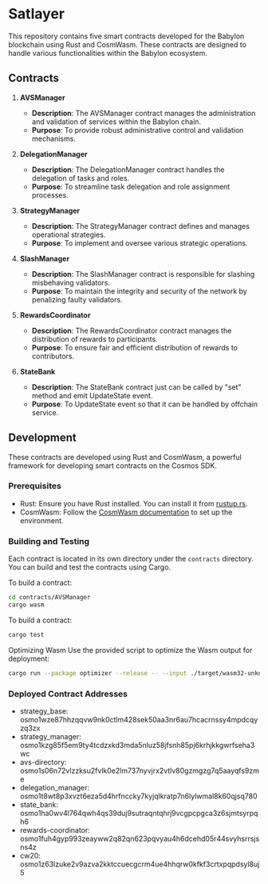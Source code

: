 # Satlayer

This repository contains five smart contracts developed for the Babylon blockchain using Rust and CosmWasm. These contracts are designed to handle various functionalities within the Babylon ecosystem.

## Contracts

1. **AVSManager**

   - **Description**: The AVSManager contract manages the administration and validation of services within the Babylon chain.
   - **Purpose**: To provide robust administrative control and validation mechanisms.

2. **DelegationManager**

   - **Description**: The DelegationManager contract handles the delegation of tasks and roles.
   - **Purpose**: To streamline task delegation and role assignment processes.

3. **StrategyManager**

   - **Description**: The StrategyManager contract defines and manages operational strategies.
   - **Purpose**: To implement and oversee various strategic operations.

4. **SlashManager**

   - **Description**: The SlashManager contract is responsible for slashing misbehaving validators.
   - **Purpose**: To maintain the integrity and security of the network by penalizing faulty validators.

5. **RewardsCoordinator**

   - **Description**: The RewardsCoordinator contract manages the distribution of rewards to participants.
   - **Purpose**: To ensure fair and efficient distribution of rewards to contributors.

6. **StateBank**
   - **Description**: The StateBank contract just can be called by "set" method and emit UpdateState event.
   - **Purpose**: To UpdateState event so that it can be handled by offchain service.

## Development

These contracts are developed using Rust and CosmWasm, a powerful framework for developing smart contracts on the Cosmos SDK.

### Prerequisites

- Rust: Ensure you have Rust installed. You can install it from [rustup.rs](https://rustup.rs).
- CosmWasm: Follow the [CosmWasm documentation](https://docs.cosmwasm.com) to set up the environment.

### Building and Testing

Each contract is located in its own directory under the `contracts` directory. You can build and test the contracts using Cargo.

To build a contract:

```sh
cd contracts/AVSManager
cargo wasm
```

To build a contract:

```sh
cargo test
```

Optimizing Wasm
Use the provided script to optimize the Wasm output for deployment:

```sh
cargo run --package optimizer --release -- --input ./target/wasm32-unknown-unknown/release/avsmanager_contract.wasm --output ./target/wasm32-unknown-unknown/release/avsmanager_contract_optimized.wasm
```

### Deployed Contract Addresses

- strategy_base: osmo1wze87hhzqqvw9nk0ctlm428sek50aa3nr6au7hcacrnssy4mpdcqyzq3zx
- strategy_manager: osmo1kzg85f5em9ty4tcdzxkd3mda5nluz58jfsnh85pj6krhjkkgwrfseha3wc
- avs-directory: osmo1s06n72vlzzksu2fvlk0e2lm737nyvjrx2vtlv80gzmgzg7q5aayqfs9zme
- delegation_manager: osmo1t8wt8p3xvzt6eza5d4hrfnccky7kyjqlkratp7n6lylwmal8k60qjsq780
- state_bank: osmo1ha0wv4l764qwh4qs39duj9sutraqntqhrj9vcgpcpgca3z6sjmtsyrpqh6
- rewards-coordinator: osmo1fuh4gyp993zeayww2q82qn623pqvyau4h6dcehd05r44svyhsrrsjsns4z
- cw20: osmo1z63lzuke2v9azva2kktccuecgcrm4ue4hhqrw0kfkf3crtxpqpdsyl8uj5
